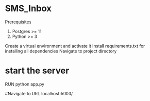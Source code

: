 # SMS_Inbox
Prerequisites
1. Postgres >= 11
2. Python >= 3

Create a virtual environment and activate it
Install requirements.txt for installing all dependencies
Navigate to project directory
# start the server
RUN python app.py 

#Navigate to URL 
localhost:5000/